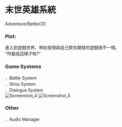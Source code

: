 # 末世英雄系統
Adventure/Battle/2D</br>

### Plot:</br>
進入到遊戲世界，林狄發現與自己原先開發的遊戲很不一樣。</br>
“咋變成這樣子啦?”</br>

### Game Systems
．Battle System</br>
．Shop System</br>
．Dialogue System</br>
![Screenshot_4](https://user-images.githubusercontent.com/71808534/171141091-6a6326a7-7f6a-4657-887c-bb380d07077c.jpg)
![Screenshot_5](https://user-images.githubusercontent.com/71808534/171141883-399a867e-9c30-4f22-b35f-e85cf36410c9.jpg)</br>
### Other
．Audio Manager
